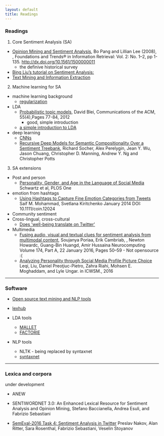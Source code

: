 ```yaml
---
layout: default
title: Readings
---
```

### Readings


1. Core Sentiment Analysis (SA)
  - [Opinion Mining and Sentiment Analysis](http://www.cs.cornell.edu/home/llee/omsa/omsa.pdf), Bo Pang and Lillian Lee (2008), 
, Foundations and Trends® in Information Retrieval: Vol. 2: No. 1–2, pp 1-135. http://dx.doi.org/10.1561/1500000011 
     - the definive historical survey
  - [Bing Liu’s tutorial on Sentiment Analysis:](http://www.cs.uic.edu/~liub/FBS/Sentiment-Analysis-tutorial-AAAI-2011.pdf)
  - [Text Mining and Information Extraction](http://www.slideshare.net/Cloud/sa2-text-mining-from-user-generated-content)
2. Machine learning for SA
  - machine learning background
     - [regularization](https://www.youtube.com/watch?v=nmHNXsDPPFQ)
  - LDA
     - [Probabilistic topic models](https://www.cs.princeton.edu/~blei/papers/Blei2012.pdf), David Blei, Communications of the ACM, 55(4),Pages 77-84, 2012
         - good, simple introduction
     - [a simple introduction to LDA](http://tedunderwood.com/2012/04/07/topic-modeling-made-just-simple-enough/)
  - deep learning
     - [CNNs](http://deeplearning.net/tutorial/lenet.html)
     - [Recursive Deep Models for Semantic Compositionality Over a Sentiment Treebank](http://nlp.stanford.edu/~socherr/EMNLP2013_RNTN.pdf), Richard Socher, Alex Perelygin, Jean Y. Wu, Jason Chuang, Christopher D. Manning, Andrew Y. Ng and Christopher Potts

3. SA extensions
  - Post and person
     - [Personality, Gender, and Age in the Language of Social Media](journals.plos.org/plosone/article?id=10.1371/journal.pone.0073791) Schwartz et al, PLOS One
  - emotion from hashtags
     - [Using Hashtags to Capture Fine Emotion Categories from Tweets](saifmohammad.com/WebDocs/hashtags-MK.pdf)   Saif M. Mohammad, Svetlana Kiritchenko  January 2014 DOI: 10.1111/coin.12024
  - Community sentiment
  - Cross-lingual, cross-cultural
     - [Does 'well-being translate on Twitter'](http://wwbp.org/papers/EMNLP_2016_Does_well_being_translate_on_Twitter.pdf)
  - Multimedia
     - [Fusing audio, visual and textual clues for sentiment analysis from multimodal content](http://www.sciencedirect.com/science/article/pii/S0925231215011297), Soujanya Poriaa, Erik Cambriab, , Newton Howardc, Guang-Bin Huangd, Amir Hussaina Neurocomputing Volume 174, Part A, 22 January 2016, Pages 50–59 - Not opensource :(
     - [Analyzing Personality through Social Media Profile Picture Choice](http://sites.sas.upenn.edu/danielpr/files/persimages16icwsm.pdf) Leqi, Liu, Daniel Preoţiuc-Pietro, Zahra Riahi, Mohsen E. Moghaddam, and Lyle Ungar.  in ICWSM., 2016

------------------------------------------------------------------------

### Software

- [Open source text mining and NLP tools](https://alliance.seas.upenn.edu/~datamine/wiki/index.php?title=Text_Mining)
- [lexhub](http://lexhub.org)
- LDA tools
  - [MALLET](http://mallet.cs.umass.edu/topics.php)
  - [FACTORIE](http://factorie.cs.umass.edu/)

- NLP tools
  - NLTK - being replaced by syntaxnet
  - [syntaxnet](https://www.tensorflow.org/tutorials/syntaxnet/)

-------------------------------------------------------------------------

### Lexica and corpora

under development

- ANEW
- SENTIWORDNET 3.0: An Enhanced Lexical Resource for Sentiment Analysis and Opinion Mining, Stefano Baccianella, Andrea Esuli, and Fabrizio Sebastiani

- [SemEval-2016 Task 4: Sentiment Analysis in Twitter](http://anthology.aclweb.org/S/S16/S16-1001.pdf)
Preslav Nakov, Alan Ritter, Sara Rosenthal, Fabrizio Sebastiani, Veselin Stoyanov

